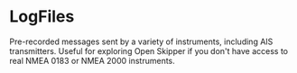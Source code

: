 # LogFiles

Pre-recorded messages sent by a variety of instruments, including AIS transmitters. Useful for exploring Open Skipper if you don't have access to real NMEA 0183 or NMEA 2000 instruments.
